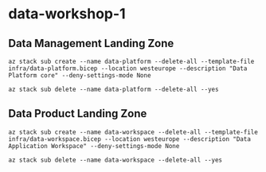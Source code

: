 # data-workshop-1

## Data Management Landing Zone

`az stack sub create --name data-platform --delete-all --template-file infra/data-platform.bicep --location westeurope --description "Data Platform core" --deny-settings-mode None`

`az stack sub delete --name data-platform --delete-all --yes`

## Data Product Landing Zone
`az stack sub create --name data-workspace --delete-all --template-file infra/data-workspace.bicep --location westeurope --description "Data Application Workspace" --deny-settings-mode None`

`az stack sub delete --name data-workspace --delete-all --yes`
